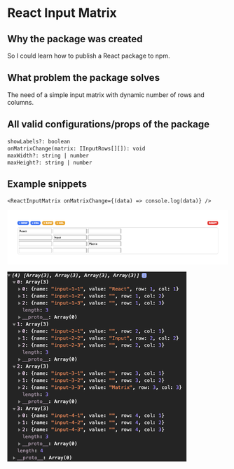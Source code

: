 # React Input Matrix

## Why the package was created

So I could learn how to publish a React package to npm.

## What problem the package solves

The need of a simple input matrix with dynamic number of rows and columns.

## All valid configurations/props of the package

```
showLabels?: boolean
onMatrixChange(matrix: IInputRows[][]): void
maxWidth?: string | number
maxHeight?: string | number
```

## Example snippets

```
<ReactInputMatrix onMatrixChange={(data) => console.log(data)} />
```

![Screenshot 1](https://github.com/felipeog/react-input-matrix/blob/master/ReactInputMatrix-screenshot-1.png)

![Screenshot 2](https://github.com/felipeog/react-input-matrix/blob/master/ReactInputMatrix-screenshot-2.png)
